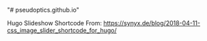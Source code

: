 "# pseudoptics.github.io" 

Hugo Slideshow Shortcode From: https://synyx.de/blog/2018-04-11-css_image_slider_shortcode_for_hugo/
